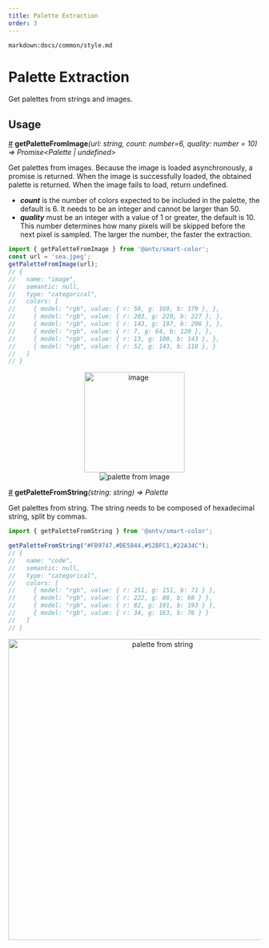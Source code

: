 ```yaml
---
title: Palette Extraction
order: 3
---
```


`markdown:docs/common/style.md`

<div class="doc-md">

# Palette Extraction

Get palettes from strings and images.

## Usage

<a name="getPaletteFromImage" href="#getPaletteFromImage">#</a> **getPaletteFromImage**<i>(url: string, count: number=6, quality: number = 10) => Promise<Palette | undefined></i>

Get palettes from images. Because the image is loaded asynchronously, a promise is returned. When the image is successfully loaded, the obtained palette is returned. When the image fails to load, return undefined.

* ***count*** is the number of colors expected to be included in the palette, the default is 6. It needs to be an integer and cannot be larger than 50.
* ***quality*** must be an integer with a value of 1 or greater, the default is 10. This number determines how many pixels will be skipped before the next pixel is sampled. The larger the number, the faster the extraction.

```ts
import { getPaletteFromImage } from '@antv/smart-color';
const url = 'sea.jpeg';
getPaletteFromImage(url);
// {
//   name: "image",
//   semantic: null,
//   type: "categorical",
//   colors: [
//     { model: "rgb", value: { r: 58, g: 169, b: 179 }, },
//     { model: "rgb", value: { r: 203, g: 220, b: 227 }, },
//     { model: "rgb", value: { r: 143, g: 197, b: 206 }, },
//     { model: "rgb", value: { r: 7, g: 64, b: 120 }, },
//     { model: "rgb", value: { r: 13, g: 100, b: 143 }, },
//     { model: "rgb", value: { r: 52, g: 143, b: 118 }, }
//   ]
// }
```

<div align="center">
  <img height=200 src="https://gw.alipayobjects.com/zos/antfincdn/cPwfiqSLlk/sea.jpeg" alt=" image">
</div>
<div align="center">
  <img src="https://gw.alipayobjects.com/zos/antfincdn/MI9uOb1ImE/jieping2021-07-01%252520xiawu5.18.28.png" alt="palette from image">
</div>


<a name="getPaletteFromString" href="#getPaletteFromString">#</a> **getPaletteFromString**<i>(string: string) => Palette</i>

Get palettes from string. The string needs to be composed of hexadecimal string, split by commas.

```ts
import { getPaletteFromString } from '@antv/smart-color';

getPaletteFromString("#FB9747,#DE5844,#52BFC1,#22A34C");
// {
//   name: "code",
//   semantic: null,
//   type: "categorical",
//   colors: [
//     { model: "rgb", value: { r: 251, g: 151, b: 71 } },
//     { model: "rgb", value: { r: 222, g: 88, b: 68 } },
//     { model: "rgb", value: { r: 82, g: 191, b: 193 } },
//     { model: "rgb", value: { r: 34, g: 163, b: 76 } }
//   ]
// }
```

<div align="center">
  <img src="https://gw.alipayobjects.com/zos/antfincdn/Mun96I6Wlc/jieping2021-07-01%252520xiawu5.57.35.png" alt="palette from string" width=600>
</div>

</div>
